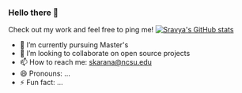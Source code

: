 ### Hello there 👋
Check out my work and feel free to ping me!
[![Sravya's GitHub stats](https://github-readme-stats.vercel.app/api?username=sravyakaranam&show_icons=true&count_private=true&theme=cobalt)](https://github.com/sravyakaranam/github-readme-stats)

- 🌱 I’m currently pursuing Master's
- 👯 I’m looking to collaborate on open source projects
- 📫 How to reach me: skarana@ncsu.edu
- 😄 Pronouns: ...
- ⚡ Fun fact: ...


